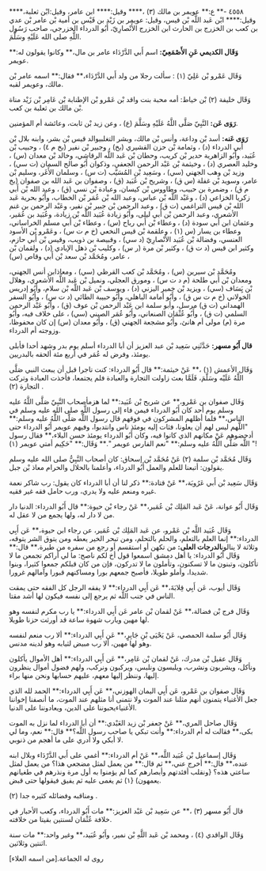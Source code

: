 ٤٥٥٨ -** ع:** عويمر بن مالك (٣) ،**** وقيل:**** ابن عامر، وقيل:ابْن ثعلبة،**** وقيل:**** ابْن عَبد اللَّه بْن قيس، وقيل: عويمر بن زَيْد بن قَيْس بن أمية بْن عامر بْن عدي بن كعب بن الخزرج بن الحارث ابن الخزرج الأَنْصارِيّ، أَبُو الدرداء الخزرجي، صاحب رَسُول اللَّهِ صلى الله عَلَيْهِ وسَلَّمَ.

**وَقَال الكديمي عَنِ الأَصْمَعِيّ:** اسم أَبي الدَّرْدَاء عامر بن مال،** وكانوا يقولون له:** عويمر.

وَقَال عَمْرو بْن عَلِيّ (١) : سألت رجلا من ولد أَبي الدَّرْدَاء،** فقال:** اسمه عامر بْن مالك، وعويمر لقبه.

وَقَال خليفة (٢) بْن خياط: أمه محبة بنت واقد بْن عَمْرو بْن الإطنابة بْن عَامِر بْن زَيْد مناة بْن مالك بن ثعلبة بن كعب.

**رَوَى عَن:** النَّبِيّ صَلَّى اللَّهُ عَلَيْهِ وسَلَّمَ (ع) ، وعن زيد بْن ثابت، وعائشة أم المؤمنين.

**رَوَى عَنه:** أسد بْن وداعة، وأنس بْن مالك، وبشر التغلبيوالد قيس بْن بشر، وابنه بلال بْن أَبي الدرداء (د) ، وثمامة بْن حزن القشيري (بخ) ، وجبير بْن نفير (بخ م ٤) ، وحبيب بْن عُبَيد، وأَبُو الزاهرية حدير بْن كريب، وحطان بْن عَبد اللَّه الرقاشي، وخالد بْن معدان (س) ، وخليد العصري (د) ، وخيثمة بْن عَبْد الرحمن الجعفي، وذكوان أَبُو صالح السمان (ت سي) ، وزيد بْن وهب الجهني (سي) ، وسَعِيد بْن المُسَيَّب (ت س) ، وسلمان الأَغَر، وسليم بْن عامر، وسويد بْن غفلة (س ق) ، وشريح بْن عُبَيد (ق) ، وصفوان بن عَبد الله بن صفوان (بخ م ق) ، وضمرة بن حبيب، وطاووس بْن كيسان، وعبادة بْن نسي (ق) ، وعبد الله بْن أَبي زكريا الخزاعي (د) ، وعَبْد اللَّه بْن عباس، وعبد الله بْن عُمَر بْن الخطاب، وأَبُو بحرية عَبد الله بْن قيس التراغمي (ت ق) ، وعبد الرحمن بْن جبير بْن نفير، وعَبْد الرحمن بن غنم الأشعري، وعبد الرحمن بْن أَبي ليلى، وأَبُو زيادة عُبَيد اللَّه بْن زيادة، وعُبَيد بن عُمَير، وعثمان ابن أَبي سودة (د) ، وعطاء بْن أَبي رباح (س) ، وعطاء بْن أَبي مسلم الخراساني، وعطاء بن يسار (س (١) ، وعلقمة بْن قيس النخعي (خ م ت س) ، وعَمْرو بْن الأسود العنسي، وفضالة بْن عُبَيد الأَنْصارِيّ (د سي) ، وقبيصة بن ذويب، وقيس بْن أَبي حازم، وكثير ابن قيس (د ت ق) ، وكثير بْن مرة (ر س) ، وكليب بْن ذهل الإيادي (د) ، ولقمان بْن عامر، ومُحَمَّد بْن سعد بْن أَبي وقاص (س) ،

ومُحَمَّد بْن سيرين (س) ، ومُحَمَّد بْن كعب القرظي (سي) ، ومعاذابن أنس الجهني، ومعدان بْن أَبي طلحة (م د ت س) ، ومورق العجلي، ونميل بْن عَبد اللَّه الأشعري، وهلال بْن يَِسَاف (سي) ، ويزيد بْن خمير اليزني (د) ، ويوسف بْن عَبد اللَّه بْن سلام، وأَبُو إدريس الخولاني (خ م ت س ق) ، وأَبُو أمامة الباهلي، وأَبُو حبيبة الطائي (د ت س) ، وأَبُو السفر الهمداني (ت ق) مرسل، وأبو سلمة ابن عَبْد الرحمن بْن عوف (ق) ، وأَبُو عَبْد الرحمن السلمي (ت ق) ، وأَبُو عُثْمَان الصنعاني، وأَبُو عُمَر الصيني (سي) ، على خلاف فيه، وأَبُو مرة (م) مولى أم هانئ، وأَبُو مشجعة الجهني (ق) ، وأَبُو معدان (س) إن كان محفوظا، وزوجته أم الدرداء.

**قال أَبُو مسهر:** حَدَّثَنِي سَعِيد بْن عبد العزيز أن أبا الدرداء أسلم يوم بدر وشهد أحدا فأبلى يومئذ، وفرض له عُمَر في أربع مئة ألحقه بالبدريين.

وَقَال الأعمش (١) ،** عَنْ خيثمة:** قال أَبُو الدرداء: كنت تاجرا قبل أن يبعث النبي صَلَّى اللَّهُ عَلَيْه وسَلَّمَ، فَلَمَّا بعث زاولت التجارة والعبادة فلم يجتمعا، فأخذت العبادة وتركت التجارة (٢) .

وَقَال صفوان بن عَمْرو،** عن شريح بْن عُبَيد:** لما هزمأصحاب النَّبِيّ صَلَّى اللَّهُ عليه وسلم يوم أحد كان أَبُو الدرداء فيمن فاء إلى رسول اللَّهِ صلى الله عليه وسلم في الناس،** فلما أظلهم المشركون في فوقهم قال رسول اللَّه صَلَّى اللَّهُ عليه وسلم:** "اللَّهم ليس لهم أن يعلونا، فثات إليه يومئذ ناس وانتدبوا، وفيهم عويمر أَبُو الدرداء حتى أدحضوهم عَنْ مكانهم الذي كانوا فيه، وكان أَبُو الدرداء يومئذ حسن البلاء،** فقال رسول اللَّه صَلَّى اللَّهُ عليه وسلم:** "نعم الفارس عويمر ".** وَقَال:** "حَكِيم أمتي عويمر (١) "!

وَقَال مُحَمَّد بْن سلمة (٢) عَنْ مُحَمَّد بْن إسحاق: كان أصحاب النَّبِيُّ صلى الله عليه وسلم يقولون: أتبعنا للعلم والعمل أَبُو الدرداء، وأعلمنا بالحلال والحرام معاذ بْن جبل.

وَقَال سَعِيد بْن أَبي عَرُوبَة،** عَنْ قتادة:** ذكر لنا أن أبا الدرداء كان يقول: رب شاكر نعمة غيره ومنعم عليه ولا يدري، ورب حامل فقه غير فقيه.

وَقَال أَبُو عوانة، عَنْ عَبد المَلِك بْن عُمَير،** عَنْ رجاء بْن حيوة:** قال أَبُو الدرداء: الدنيا دار من لا دار له، ولها يجمع من لا عقل له.

وَقَال عُبَيد اللَّه بْن عَمْرو، عن عَبد المَلِك بْن عُمَير، عن رجاء ابن حيوة،** عَن أَبِي الدرداء:** إنما العلم بالتعلم، والحلم بالتحلم، ومن تبحر الخير يعطه ومن يتوق الشر يتوقه، وثلاثة لا ينالون**الدرجات العلى:** من تكهن أو استقسم أو رجع من سفره من طيرة.** قال:** وَقَال أَبُو الدرداء: يا أهل دمشق اسمعوا قول أخ لكم ناصح: ما لي أراكم تجمعن ما لا تأكلون، وتبنون ما لا تسكنون، وتأملون ما لا تدركون، فإن من كان قبلكم جمعوا كثيرا، وبنوا شديدا، وأملو طويلا، فأصبح جمعهم بورا ومساكنهم قبورا وآمالهم غرورا.

وَقَال أيوب، عَن أَبِي قِلابَةَ،** عَن أَبِي الدرداء:** لا يفقه الرجل كل الفقه حتى يمقت الناس في جنب اللَّه ثم يرجع إلى نفسه فيكون لها أشد مقتا.

وَقَال فرج بْن فضالة،** عَنْ لقمان بْن عامر عَن أَبِي الدرداء:** يا رب مكرم لنفسه وهو لها مهين ويارب شهوة ساعة قد أورثت حزنا طويلا.

وَقَال أَبُو سلمة الحمصي، عَنْ يَحْيَى بْنِ جَابِرٍ،** عَن أَبِي الدرداء:** ألا رب منعم لنفسه وهو لها مهين، ألا رب مبيض لثيابه وهو لدينه مدنس.

وَقَال عقيل بْن مدرك، عَنْ لقمان بْن عَامِر،** عَن أَبِي الدرداء:** أهل الأموال يأكلون ونأكل، ويشربون ونشرب، ويلبسون ونلبس، ويركبون ونركب، ولهم فضول أموال ينظرون إليها، وننظر إليها معهم، عليهم حسابها ونحن منها براء.

وَقَال صفوان بن عَمْرو، عَن أَبِي اليمان الهوزني،** عَن أَبِي الدرداء:** الحمد لله الذي جعل الأغنياء يتمنون أنهم مثلنا عند الموت ولا نتمنى أنا مثلهم عند الموت، ما أنصفنا إخواننا الأغنياءيحبوننا على الدين، ويعادوننا على الدنيا.

وَقَال صاحل المري،** عَنْ جعفر بْن زيد العَبْدي:** أن أبا الدرداء لما نزل به الموت بكى،** فقالت له أم الدرداء:** وأنت تبكي يا صاحب رسول اللَّه؟** قال:** نعم، وما لي لا أبكي ولا أدري على ما أهجم من ذنوبي.

وَقَال إسماعيل بْن عُبَيد اللَّه،** عَنْ أم الدرداء:** أغمي على أَبي الدَّرْدَاء وبلال ابنه عنده،** فال:** أخرج عني،** ثم قال:** من يعمل لمثل مضجعي هذا؟ من يعمل لمثل ساعتي هذه؟ {ونقلب أفئدتهم وأبصارهم كما لم يؤمنوا به أول مرة ونذرهم في طغيانهم يعمهون) {١) ثم يغمى عليه ثم يفيق فيقولها حتى قبض.

ومناقبه وفضائله كثيره جدا (٢) .

قال أَبُو مسهر (٣) ،** عن سَعِيد بْن عَبْد العزيز:** مات أَبُو الدرداء، وكعب الأحبار في خلافة عُثْمَان لسنتين بقيتا من خلافته.

وَقَال الواقدي (٤) ، ومحمد بْن عَبد اللَّهِ بْن نمير، وأَبُو عُبَيد،** وغير واحد:** مات سنة اثنتين وثلاثين.

روى له الجماعة.[من اسمه العلاء]